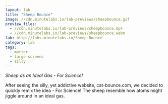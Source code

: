 ```yaml
---
layout: lab
title: "Sheep Bounce"
image: //cdn.minutelabs.io/lab-previews/sheepbounce.gif
preview_files:
  - //cdn.minutelabs.io/lab-previews/sheepbounce.mp4
  - //cdn.minutelabs.io/lab-previews/sheepbounce.webm
lab: http://labs.minutelabs.io/Sheep-Bounce
category: lab
tags:
  - matter
  - large screens
  - silly
---
```


*Sheep as an Ideal Gas - For Science!*

After seeing the silly, yet addictive website, cat-bounce.com, we decided to quickly remix the idea - For Science! The sheep resemble how atoms might jiggle around in an ideal gas.
